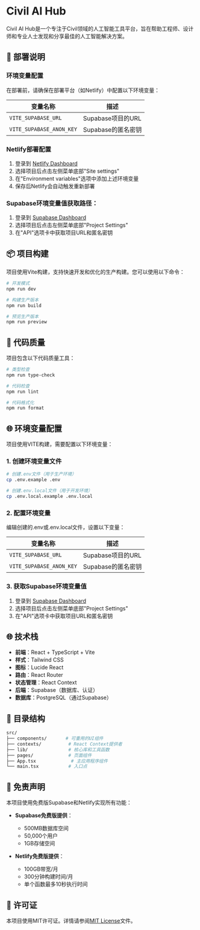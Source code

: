 # Civil AI Hub

Civil AI Hub是一个专注于Civil领域的人工智能工具平台，旨在帮助工程师、设计师和专业人士发现和分享最佳的人工智能解决方案。

## 🚀 部署说明

### 环境变量配置
在部署前，请确保在部署平台（如Netlify）中配置以下环境变量：

| 变量名称 | 描述 |
|---------|------|
| `VITE_SUPABASE_URL` | Supabase项目的URL |
| `VITE_SUPABASE_ANON_KEY` | Supabase的匿名密钥 |

### Netlify部署配置
1. 登录到 [Netlify Dashboard](https://app.netlify.com/)
2. 选择项目后点击左侧菜单底部"Site settings"
3. 在"Environment variables"选项中添加上述环境变量
4. 保存后Netlify会自动触发重新部署

### Supabase环境变量值获取路径：
1. 登录到 [Supabase Dashboard](https://app.supabase.com/)
2. 选择项目后点击左侧菜单底部"Project Settings"
3. 在"API"选项卡中获取项目URL和匿名密钥

## 📦 项目构建

项目使用Vite构建，支持快速开发和优化的生产构建。您可以使用以下命令：

```bash
# 开发模式
npm run dev

# 构建生产版本
npm run build

# 预览生产版本
npm run preview
```

## 🧪 代码质量

项目包含以下代码质量工具：

```bash
# 类型检查
npm run type-check

# 代码检查
npm run lint

# 代码格式化
npm run format
```

## 🌐 环境变量配置

项目使用VITE构建，需要配置以下环境变量：

### 1. 创建环境变量文件
```bash
# 创建.env文件（用于生产环境）
cp .env.example .env

# 创建.env.local文件（用于开发环境）
cp .env.local.example .env.local
```

### 2. 配置环境变量
编辑创建的.env或.env.local文件，设置以下变量：

| 变量名称 | 描述 |
|---------|------|
| `VITE_SUPABASE_URL` | Supabase项目的URL |
| `VITE_SUPABASE_ANON_KEY` | Supabase的匿名密钥 |

### 3. 获取Supabase环境变量值
1. 登录到 [Supabase Dashboard](https://app.supabase.com/)
2. 选择项目后点击左侧菜单底部"Project Settings"
3. 在"API"选项卡中获取项目URL和匿名密钥

## 🌐 技术栈

- **前端**：React + TypeScript + Vite
- **样式**：Tailwind CSS
- **图标**：Lucide React
- **路由**：React Router
- **状态管理**：React Context
- **后端**：Supabase（数据库、认证）
- **数据库**：PostgreSQL（通过Supabase）

## 📁 目录结构

```bash
src/
├── components/       # 可重用的UI组件
├── contexts/          # React Context提供者
├── lib/               # 核心库和工具函数
├── pages/             # 页面组件
├── App.tsx             # 主应用程序组件
└── main.tsx           # 入口点
```

## 📄 免责声明

本项目使用免费版Supabase和Netlify实现所有功能：

- **Supabase免费版提供**：
  - 500MB数据库空间
  - 50,000个用户
  - 1GB存储空间

- **Netlify免费版提供**：
  - 100GB带宽/月
  - 300分钟构建时间/月
  - 单个函数最多10秒执行时间

## 📝 许可证

本项目使用MIT许可证。详情请参阅[MIT License](LICENSE)文件。